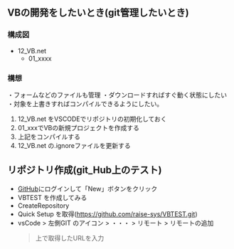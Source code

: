 ## VBの開発をしたいとき(git管理したいとき)

### 構成図
- 12_VB.net
  - 01_xxxx


### 構想
・フォームなどのファイルも管理
・ダウンロードすればすぐ動く状態にしたい
・対象を上書きすればコンパイルできるようにしたい。

1. 12_VB.net をVSCODEでリポジトリの初期化しておく
1. 01_xxxでVBの新規プロジェクトを作成する
2. 上記をコンパイルする
3. 12_VB.net の.ignoreファイルを更新する

## リポジトリ作成(git_Hub上のテスト)
- [GitHub](https://github.com/)にログインして「New」ボタンをクリック
- VBTEST を作成してみる
- CreateRepository
- Quick Setup を取得(https://github.com/raise-sys/VBTEST.git)
- vsCode > 左側GIT のアイコン > ・・・ > リモート > リモートの追加 
   > 上で取得したURLを入力
